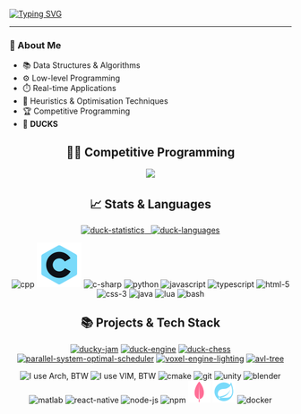 [![Typing SVG](https://readme-typing-svg.herokuapp.com?font=JetBrains+Mono&color=FFFFFF&size=40&duration=3000&pause=1000&width=720&height=70&lines=%3EDuckyShine004;%3ECompetitive+Programming;%3EPython;%3EC%2FC%2B%2B;%3EJava)](https://git.io/typing-svg)

---
<h3>
  👋 About Me
</h3>

- 📚 Data Structures & Algorithms  
- ⚙️ Low-level Programming
- ⏱️ Real-time Applications  
- 🧩 Heuristics & Optimisation Techniques  
- 🏆 Competitive Programming  
- 🦆 **DUCKS**

<h2 align="center">
  🧑‍💻 Competitive Programming
</h2>

<p align="center">
  <a href="https://leetcode.com/duckyshine004/" target="_blank">
    <img src="https://leetcard.jacoblin.cool/duckyshine004?theme=dark&font=JetBrains%20Mono&border=0&ext=contest&cache=60" height="500">
  </a>
</p>

<h2 align="center">
  📈 Stats & Languages
</h2>
    
<p align="center">
  <a href="https://github.com/DuckyShine004">
    <img src="https://github-readme-stats.vercel.app/api?username=DuckyShine004&custom_title=DUCK%20STATISTICS&theme=dracula&bg_color=15,0D1117,1F222E&hide_border=true&show_icons=true&include_all_commits=false&rank_icon=github" alt="duck-statistics">
    &nbsp;
    <img src="https://github-readme-stats.vercel.app/api/top-langs/?username=DuckyShine004&custom_title=DUCK%20LANGUAGES&theme=dracula&bg_color=15,0D1117,1F222E&hide=ShaderLab&hide_border=true&show_icons=true&include_all_commits=true&langs_count=8&layout=compact" alt="duck-languages">
  </a>
</p>

<p align="center">
    <img src="https://img.icons8.com/?size=40&id=55199&format=png&color=FF6E96" alt="cpp">
    <img src="https://raw.githubusercontent.com/DuckyShine004/DuckyShine004/c80e7a520277dd5abab283bd8e0810da66d77716/assets/svg/icons/language/icons8-c-programming-primary.svg" alt="c">
    <img src="https://img.icons8.com/?size=40&id=55205&format=png&color=FF6E96" alt="c-sharp">
    <img src="https://img.icons8.com/?size=40&id=12592&format=png&color=79DAFA" alt="python">
    <img src="https://img.icons8.com/?size=40&id=39854&format=png&color=FF6E96" alt="javascript">
    <img src="https://img.icons8.com/?size=40&id=cHBUT9SmrD2V&format=png&color=79DAFA" alt="typescript">
    <img src="https://img.icons8.com/?size=40&id=7hA5Ny9rDAmV&format=png&color=FF6E96" alt="html-5">
    <img src="https://img.icons8.com/?size=40&id=38272&format=png&color=79DAFA" alt="css-3">
    <img src="https://img.icons8.com/?size=40&id=38294&format=png&color=FF6E96" alt="java">
    <img src="https://img.icons8.com/?size=40&id=utx96pPa33XK&format=png&color=79DAFA" alt="lua">
    <img src="https://img.icons8.com/?size=40&id=79750&format=png&color=FF6E96" alt="bash">
</p>

<!-- <p align="center">
  <a href="https://github.com/DuckyShine004" target="_blank"><img alt="GitHub Followers" src="https://img.shields.io/badge/dynamic/json?logo=github&label=GitHub+Followers&labelColor=282c34&color=181717&query=%24.data.totalSubs&url=https%3A%2F%2Fapi.spencerwoo.com%2Fsubstats%2F%3Fsource%3Dgithub%26queryKey%3DDuckyShine004&longCache=true"/></a>
  <a href="https://github.com/DuckyShine004" target="_blank"><img src="https://komarev.com/ghpvc/?username=DuckyShine004&color=brightgreen" alt="Profile Views" /></a>
  <a href="https://github.com/DuckyShine004" target="_blank"><img src="https://visitor-badge.laobi.icu/badge?page_id=DuckyShine004.DuckyShine004" alt="Visitor Count" /></a>
</p> -->

<h2 align="center">
  📚 Projects & Tech Stack
</h2>

<p align="center">
    <a href="https://github.com/DuckyShine004/ducky-jam"><img width="273" src="https://denvercoder1-github-readme-stats.vercel.app/api/pin/?username=DuckyShine004&repo=ducky-jam&theme=dracula&bg_color=15,0D1117,1F222E&hide_border=true" alt="ducky-jam"></a>
    <a href="https://github.com/DuckyShine004/duck-engine"><img width="273" src="https://denvercoder1-github-readme-stats.vercel.app/api/pin/?username=DuckyShine004&repo=duck-engine&theme=dracula&bg_color=15,0D1117,1F222E&hide_border=true" alt="duck-engine"></a>
    <a href="https://github.com/DuckyShine004/duck-chess"><img width="273" src="https://denvercoder1-github-readme-stats.vercel.app/api/pin/?username=DuckyShine004&repo=duck-chess&theme=dracula&bg_color=15,0D1117,1F222E&hide_border=true" alt="duck-chess"></a>
    <a href="https://github.com/DuckyShine004/parallel-system-optimal-scheduler"><img width="273" src="https://denvercoder1-github-readme-stats.vercel.app/api/pin/?username=DuckyShine004&repo=parallel-system-optimal-scheduler&theme=dracula&bg_color=15,0D1117,1F222E&hide_border=true" alt="parallel-system-optimal-scheduler"></a>
    <a href="https://github.com/DuckyShine004/voxel-engine-lighting"><img width="273" src="https://denvercoder1-github-readme-stats.vercel.app/api/pin/?username=DuckyShine004&repo=voxel-engine-lighting&theme=dracula&bg_color=15,0D1117,1F222E&hide_border=true" alt="voxel-engine-lighting"></a>
    <a href="https://github.com/DuckyShine004/avl-tree"><img width="273" src="https://denvercoder1-github-readme-stats.vercel.app/api/pin/?username=DuckyShine004&repo=avl-tree&theme=dracula&bg_color=15,0D1117,1F222E&hide_border=true" alt="avl-tree"></a>
</p>

<p align="center">
    <img src="https://img.icons8.com/?size=40&id=dKnANNUTjp1j&format=png&color=FF6E96" alt="I use Arch, BTW">
    <img src="https://img.icons8.com/?size=40&id=Z6okEpWSgU8N&format=png&color=79DAFA" alt="I use VIM, BTW">
    <img src="https://img.icons8.com/?size=40&id=AYjs5TuD59G6&format=png&color=FF6E96" alt="cmake">
    <img src="https://img.icons8.com/?size=40&id=38389&format=png&color=79DAFA" alt="git">
    <img src="https://img.icons8.com/?size=40&id=39848&format=png&color=FF6E96" alt="unity">
    <img src="https://img.icons8.com/?size=40&id=n60Mt4wRAUlo&format=png&color=79DAFA" alt="blender">
    <img src="https://img.icons8.com/?size=40&id=WshOpqnlcBsN&format=png&color=FF6E96" alt="matlab">
    <img src="https://img.icons8.com/?size=40&id=35989&format=png&color=79DAFA" alt="react-native">
    <img src="https://img.icons8.com/?size=40&id=t9oCxEN7McHZ&format=png&color=FF6E96" alt="node-js">
    <img src="https://img.icons8.com/?size=40&id=QERhMe8qpblP&format=png&color=79DAFA" alt="npm">
    <img src="https://raw.githubusercontent.com/DuckyShine004/DuckyShine004/refs/heads/main/assets/svg/icons/language/icons8-mongo-db-secondary.png" alt="mongo-db">
    <img src="https://raw.githubusercontent.com/DuckyShine004/DuckyShine004/refs/heads/main/assets/svg/icons/language/icons8-spring-boot-primary.png" alt="springboot">
    <img src="https://img.icons8.com/?size=40&id=22801&format=png&color=FF6E96" alt="docker">
</p>

<!-- <h2 align="center"> 🌐 My Social Media</h2>
<p align="center">
<a href="https://leetcode.com/duckyshine004/" target="_blank"><img src="https://img.icons8.com/external-tal-revivo-color-tal-revivo/96/000000/external-level-up-your-coding-skills-and-quickly-land-a-job-logo-color-tal-revivo.png" alt="duckyshine004" height="48" width="48" /></a> 
<a href="https://codeforces.com/profile/ton-618" target="_blank"><img src="https://img.icons8.com/external-tal-revivo-color-tal-revivo/96/000000/external-codeforces-programming-competitions-and-contests-programming-community-logo-color-tal-revivo.png" alt="ton-618" height="48" width="48" /></a>
<a href="https://www.hackerrank.com/profile/duckyshine04" target="_blank"><img src="https://upload.wikimedia.org/wikipedia/commons/4/40/HackerRank_Icon-1000px.png" alt="duckyshine04" height="48" width="48" /></a>
<a href="https://www.linkedin.com/in/gallon-zhou-a3739b278/" target="_blank"><img src="https://img.icons8.com/fluency/48/000000/linkedin.png" alt="gallon-zhou-a3739b278" height="48" width="48" /></a>
</p> -->
